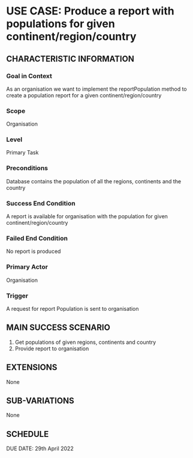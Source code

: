 # USE CASE: Produce a report with populations for given continent/region/country

## CHARACTERISTIC INFORMATION

### Goal in Context

As an organisation we want to implement the reportPopulation method to create a population report for a given
continent/region/country

### Scope

Organisation

### Level

Primary Task

### Preconditions

Database contains the population of all the regions, continents and the country

### Success End Condition

A report is available for organisation with the population for given continent/region/country

### Failed End Condition

No report is produced

### Primary Actor

Organisation

### Trigger

A request for report Population is sent to organisation

## MAIN SUCCESS SCENARIO

1. Get populations of given regions, continents and country
2. Provide report to organisation

## EXTENSIONS

None

## SUB-VARIATIONS

None

## SCHEDULE

DUE DATE: 29th April 2022
